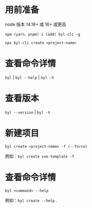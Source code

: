 # 用前准备

node 版本 14.18+ 或 16+ 或更高

`npm (yarn、pnpm) i (add) byl-cli -g`

`npx byl-cli create <project-name>`

# 查看命令详情

`byl` | `byl --help` | `byl -h`

# 查看版本

`byl --version` | `byl -V`

# 新建项目

`byl create <project-name> -f (--force)`

例如：`byl create vue-template -f`

# 查看命令详情

`byl <command> --help`

例如：`byl create --help`
.
